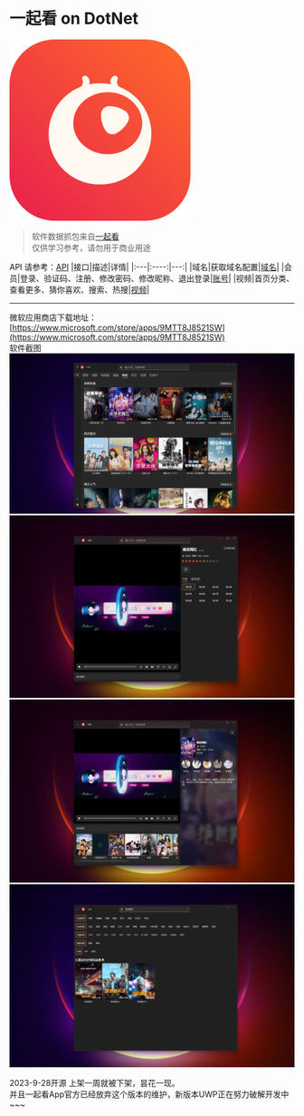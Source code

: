 # 一起看 on DotNet
![image](/images/Logo.png)
>软件数据抓包来自[一起看](https://yqk.app)  
仅供学习参考，请勿用于商业用途

API 请参考：[API](API.md)
|接口|描述|详情|
|:---|:----:|---:|
|域名|获取域名配置|[域名](API.md#1-域名)|
|会员|登录、验证码、注册、修改密码、修改昵称、退出登录|[账号](API.md#2-账号)|
|视频|首页分类、查看更多、猜你喜欢、搜索、热搜|[视频](API.md#3-视频)|

---
微软应用商店下载地址：[https://www.microsoft.com/store/apps/9MTT8J8521SW](https://www.microsoft.com/store/apps/9MTT8J8521SW)  
软件截图  
![image](/images/1.jpg)
![image](/images/2.jpg)
![image](/images/3.jpg)
![image](/images/4.jpg)  

2023-9-28开源
上架一周就被下架，昙花一现。  
并且一起看App官方已经放弃这个版本的维护，新版本UWP正在努力破解开发中~~~
